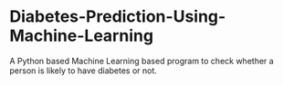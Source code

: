 # Diabetes-Prediction-Using-Machine-Learning
 A Python based Machine Learning based program to check whether a person is likely to have diabetes or not.
